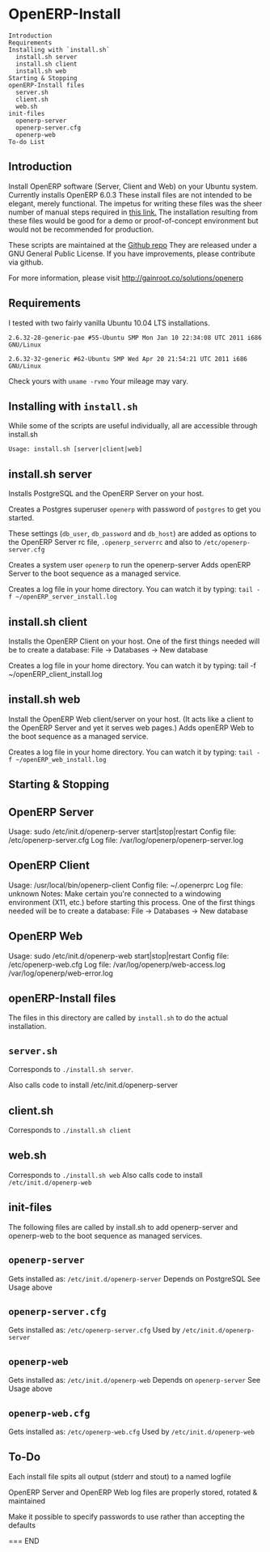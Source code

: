 OpenERP-Install
===============

	Introduction
	Requirements
	Installing with `install.sh`
	  install.sh server
	  install.sh client
	  install.sh web
	Starting & Stopping
	openERP-Install files
	  server.sh
	  client.sh
	  web.sh
	init-files
	  openerp-server
	  openerp-server.cfg
	  openerp-web
	To-do List

Introduction
------------
Install OpenERP software (Server, Client and Web) on your Ubuntu system.
Currently installs OpenERP 6.0.3
These install files are not intended to be elegant, merely functional.
The impetus for writing these files was the sheer number of manual steps
required in
[this link.](http://doc.openerp.com/v6.0/install/index.html#installation-link)
The installation resulting from these files would be good for a demo or
proof-of-concept environment but would not be recommended for production.

These scripts are maintained at the [Github repo](https://github.com/gainroot/OpenERP-Install)
They are released under a GNU General Public License. If you have improvements,
please contribute via github.


For more information, please visit http://gainroot.co/solutions/openerp


Requirements
------------
I tested with two fairly vanilla Ubuntu 10.04 LTS installations.

`2.6.32-28-generic-pae #55-Ubuntu SMP Mon Jan 10 22:34:08 UTC 2011 i686 GNU/Linux`

`2.6.32-32-generic #62-Ubuntu SMP Wed Apr 20 21:54:21 UTC 2011 i686 GNU/Linux`


Check yours with `uname -rvmo`
Your mileage may vary.


Installing with `install.sh`
----------------------------

While some of the scripts are useful individually, all are accessible through
install.sh

`Usage: install.sh [server|client|web]`

## install.sh server

Installs PostgreSQL and the OpenERP Server on your host.

Creates a Postgres superuser `openerp` with password of `postgres` to get you
started. 

These settings (`db_user`, `db_password` and `db_host`) are added as options
to the OpenERP Server rc file, `.openerp_serverrc` and also
to `/etc/openerp-server.cfg`

Creates a system user `openerp` to run the openerp-server
Adds openERP Server to the boot sequence as a managed service.

Creates a log file in your home directory. You can watch it by typing:
	`tail -f ~/openERP_server_install.log`

## install.sh client

Installs the OpenERP Client on your host.
One of the first things needed will be to create a database:
File -> Databases -> New database

Creates a log file in your home directory. You can watch it by typing:
	tail -f ~/openERP_client_install.log

## install.sh web


Install the OpenERP Web client/server on your host.
(It acts like a client to the OpenERP Server and yet it serves web pages.)
Adds openERP Web to the boot sequence as a managed service.

Creates a log file in your home directory. You can watch it by typing:
	`tail -f ~/openERP_web_install.log`

Starting & Stopping
-------------------

## OpenERP Server

Usage:		sudo /etc/init.d/openerp-server start|stop|restart
Config file:	/etc/openerp-server.cfg
Log file:	/var/log/openerp/openerp-server.log

## OpenERP Client

Usage:		/usr/local/bin/openerp-client
Config file:	~/.openerprc
Log file:	unknown
Notes:		Make certain you're connected to a windowing environment
		(X11, etc.) before starting this process.
		One of the first things needed will be to create a database:
		  File -> Databases -> New database

## OpenERP Web

Usage:		sudo /etc/init.d/openerp-web start|stop|restart
Config file:	/etc/openerp-web.cfg
Log file:	/var/log/openerp/web-access.log
    		/var/log/openerp/web-error.log

openERP-Install files
---------------------

The files in this directory are called by `install.sh` to do the actual
installation.

## `server.sh`

Corresponds to `./install.sh server`.

Also calls code to install /etc/init.d/openerp-server

## client.sh

Corresponds to `./install.sh client`

## web.sh

Corresponds to `./install.sh web`
Also calls code to install `/etc/init.d/openerp-web`


init-files
----------

The following files are called by install.sh to add openerp-server
and openerp-web to the boot sequence as managed services.

## `openerp-server`

Gets installed as: `/etc/init.d/openerp-server`
Depends on PostgreSQL
See Usage above

## `openerp-server.cfg`

Gets installed as: `/etc/openerp-server.cfg`
Used by `/etc/init.d/openerp-server`

## `openerp-web`

Gets installed as: `/etc/init.d/openerp-web`
Depends on `openerp-server`
See Usage above

## `openerp-web.cfg`

Gets installed as: `/etc/openerp-web.cfg`
Used by `/etc/init.d/openerp-web`


To-Do
-----

Each install file spits all output (stderr and stout) to a named logfile

OpenERP Server and OpenERP Web log files are properly stored, rotated & maintained

Make it possible to specify passwords to use rather than accepting the defaults

===
END
